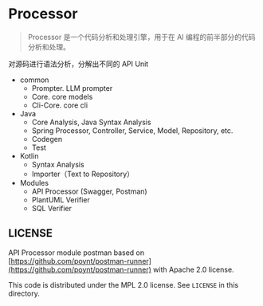 # Processor

> Processor 是一个代码分析和处理引擎，用于在 AI 编程的前半部分的代码分析和处理。

对源码进行语法分析，分解出不同的 API Unit

- common
    - Prompter. LLM prompter
    - Core. core models
    - Cli-Core. core cli
- Java
    - Core Analysis, Java Syntax Analysis
    - Spring Processor, Controller, Service, Model, Repository, etc.
    - Codegen
    - Test
- Kotlin
    - Syntax Analysis
    - Importer（Text to Repository）
- Modules
    - API Processor (Swagger, Postman)
    - PlantUML Verifier
    - SQL Verifier

## LICENSE

API Processor module postman based on [https://github.com/poynt/postman-runner](https://github.com/poynt/postman-runner)
with Apache 2.0 license.

This code is distributed under the MPL 2.0 license. See `LICENSE` in this directory.
